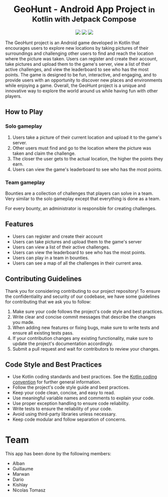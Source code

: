 <h1 align="center"> GeoHunt - Android App Project <small>in Kotlin with Jetpack Compose</small></h1>

<div align="center">
    <a href="https://cirrus-ci.com/github/SDP-GeoHunt/geo-hunt"><img src="https://api.cirrus-ci.com/github/SDP-GeoHunt/geo-hunt.svg" /></a>
    <a href="https://codeclimate.com/github/SDP-GeoHunt/geo-hunt/maintainability"><img src="https://api.codeclimate.com/v1/badges/76d4967c5d3d48e7022f/maintainability"/></a>
    <a href="https://codeclimate.com/github/SDP-GeoHunt/geo-hunt/test_coverage"><img src="https://api.codeclimate.com/v1/badges/76d4967c5d3d48e7022f/test_coverage" /></a>
</div>

The GeoHunt project is an Android game developed in Kotlin that encourages users to explore new locations
by taking pictures of their surroundings and challenging other users to find and reach the location
where the picture was taken. Users can register and create their account, take pictures and upload them
to the game's server, view a list of their active challenges, and view the leaderboard to see who has the
most points. The game is designed to be fun, interactive, and engaging, and to provide users with an opportunity
to discover new places and environments while enjoying a game. Overall, the GeoHunt project is a unique and
innovative way to explore the world around us while having fun with other players.


## How to Play

### Solo gameplay

1. Users take a picture of their current location and upload it to the game's server.
2. Other users must find and go to the location where the picture was taken and claim the challenge.
3. The closer the user gets to the actual location, the higher the points they earn.
4. Users can view the game's leaderboard to see who has the most points.

### Team gameplay

Bounties are a collection of challenges that players can solve in a team. Very similar to the solo
gameplay except that everything is done as a team.

For every bounty, an administrator is responsible for creating challenges.

## Features

* Users can register and create their account
* Users can take pictures and upload them to the game's server
* Users can view a list of their active challenges.
* Users can view the leaderboard to see who has the most points.
* Users can play in a team in bounties.
* Users can see a map of all the challenges in their current area.

## Contributing Guidelines

Thank you for considering contributing to our project repository! To ensure the confidentiality
and security of our codebase, we have some guidelines for contributing that we ask you to follow:

1. Make sure your code follows the project's code style and best practices.
2. Write clear and concise commit messages that describe the changes you made.
3. When adding new features or fixing bugs, make sure to write tests and ensure all existing tests pass.
4. If your contribution changes any existing functionality, make sure to update the project's documentation accordingly.
5. Submit a pull request and wait for contributors to review your changes.

## Code Style and Best Practices

* Use Kotlin coding standards and best practices. See the [Kotlin coding convention](https://kotlinlang.org/docs/coding-conventions.html) for further general information.
* Follow the project's code style guide and best practices.
* Keep your code clean, concise, and easy to read.
* Use meaningful variable names and comments to explain your code.
* Use proper exception handling to ensure code reliability.
* Write tests to ensure the reliability of your code.
* Avoid using third-party libraries unless necessary.
* Keep code modular and follow separation of concerns.

# Team

This app has been done by the following members:
* Alban
* Guillaume
* Marwan
* Dario
* Kishlay
* Nicolas Tomasz
